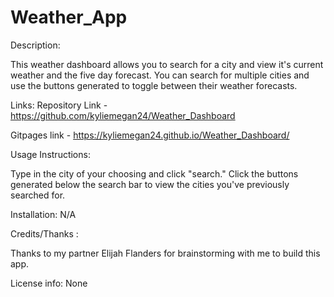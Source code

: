 # Weather_App

Description:

This weather dashboard allows you to search for a city and view it's current weather and the five day forecast. You can search for multiple cities and use the buttons generated to toggle between their weather forecasts.

Links: Repository Link - https://github.com/kyliemegan24/Weather_Dashboard

Gitpages link - https://kyliemegan24.github.io/Weather_Dashboard/

Usage Instructions:

Type in the city of your choosing and click "search." Click the buttons generated below the search bar to view the cities you've previously searched for.



Installation: N/A

Credits/Thanks :

Thanks to my partner Elijah Flanders for brainstorming with me to build this app.

License info: None